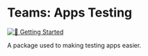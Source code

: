 <!-- Copyright (c) Microsoft Corporation. All rights reserved.-->
<!-- Licensed under the MIT License.-->

# Teams: Apps Testing

[![📖 Getting Started](https://img.shields.io/badge/📖%20Getting%20Started-blue?style=for-the-badge)](https://microsoft.github.io/teams-ai)

A package used to making testing apps easier.